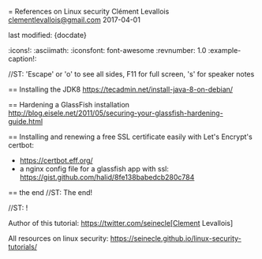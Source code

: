 = References on Linux security
Clément Levallois <clementlevallois@gmail.com>
2017-04-01

last modified: {docdate}

:icons!:
:asciimath:
:iconsfont:   font-awesome
:revnumber: 1.0
:example-caption!:

//ST: 'Escape' or 'o' to see all sides, F11 for full screen, 's' for speaker notes

== Installing the JDK8
https://tecadmin.net/install-java-8-on-debian/

== Hardening a GlassFish installation
http://blog.eisele.net/2011/05/securing-your-glassfish-hardening-guide.html

== Installing and renewing a free SSL certificate easily with Let's Encrypt's certbot:
- https://certbot.eff.org/
- a nginx config file for a glassfish app with ssl: https://gist.github.com/halid/8fe138babedcb280c784

== the end
//ST: The end!

//ST: !

Author of this tutorial: https://twitter.com/seinecle[Clement Levallois]

All resources on linux security: https://seinecle.github.io/linux-security-tutorials/
